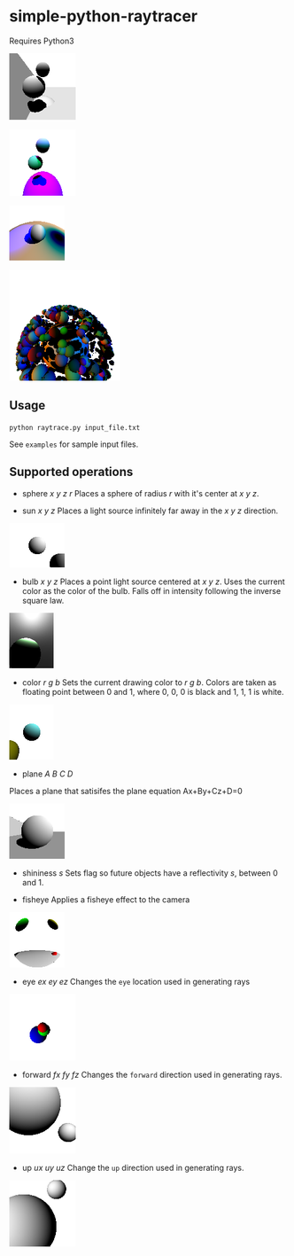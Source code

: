 # simple-python-raytracer

Requires Python3

![](https://raw.githubusercontent.com/frostdpr/simple-python-raytracer/master/output/shadow-plane.png)

![](https://raw.githubusercontent.com/frostdpr/simple-python-raytracer/master/output/shadow-suns.png)

![](https://raw.githubusercontent.com/frostdpr/simple-python-raytracer/master/output/neglight.png)

![](https://raw.githubusercontent.com/frostdpr/simple-python-raytracer/master/output/many.png)

## Usage
`python raytrace.py input_file.txt`

See `examples` for sample input files.

## Supported operations

+ sphere *x y z r*
Places a sphere of radius *r* with it's center at *x y z*.



+ sun *x y z*
Places a light source infinitely far away in the *x y z* direction.

![sun](https://raw.githubusercontent.com/frostdpr/simple-python-raytracer/master/output/sun.png)

+ bulb *x y z*
Places a point light source centered at *x y z*. Uses the current color as the color of the bulb. Falls off in intensity following the inverse square law.

![](https://raw.githubusercontent.com/frostdpr/simple-python-raytracer/master/output/inside.png)
+ color *r g b*
Sets the current drawing color to *r g b*. Colors are taken as floating point between 0 and 1, where 0, 0, 0 is black and 1, 1, 1 is white.

![](https://raw.githubusercontent.com/frostdpr/simple-python-raytracer/master/output/color.png)
+ plane *A B C D*

Places a plane that satisifes the plane equation Ax+By+Cz+D=0

![](https://raw.githubusercontent.com/frostdpr/simple-python-raytracer/master/output/plane.png)
+ shininess *s*
Sets flag so future objects have a reflectivity *s*, between 0 and 1.

+ fisheye 
Applies a fisheye effect to the camera

![](https://raw.githubusercontent.com/frostdpr/simple-python-raytracer/master/output/fisheye.png)

+ eye *ex ey ez*
Changes the `eye` location used in generating rays

![](https://raw.githubusercontent.com/frostdpr/simple-python-raytracer/master/output/eye.png)

+ forward *fx fy fz*
Changes the `forward` direction used in generating rays.

![](https://raw.githubusercontent.com/frostdpr/simple-python-raytracer/master/output/forward.png)

+ up *ux uy uz*
Change the `up` direction used in generating rays.

![](https://raw.githubusercontent.com/frostdpr/simple-python-raytracer/master/output/up.png)
